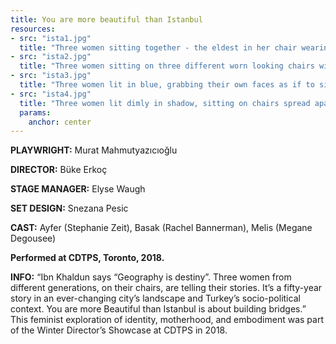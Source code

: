 ```yaml
---
title: You are more beautiful than Istanbul
resources:
- src: "ista1.jpg"
  title: "Three women sitting together - the eldest in her chair wearing glasses and a headscarf. Her daughter leans against her knees, and the youngest woman lies on her side with her head in the second woman's lap."
- src: "ista2.jpg"
  title: "Three women sitting on three different worn looking chairs with windows into different eras of Istanbul in the background."
- src: "ista3.jpg"
  title: "Three women lit in blue, grabbing their own faces as if to silence themselves."
- src: "ista4.jpg"
  title: "Three women lit dimly in shadow, sitting on chairs spread apart on an otherwise empty stage."
  params:
    anchor: center
---
```


**PLAYWRIGHT:** Murat Mahmutyazıcıoğlu 

**DIRECTOR:** Büke Erkoç

**STAGE MANAGER:** Elyse Waugh

**SET DESIGN:** Snezana Pesic

**CAST:** Ayfer (Stephanie Zeit), Basak (Rachel Bannerman), Melis (Megane Degousee)

**Performed at CDTPS, Toronto, 2018.**

**INFO:**
“Ibn Khaldun says “Geography is destiny”. Three women from different generations, on their chairs, are telling their stories. It’s a fifty-year story in an ever-changing city’s landscape and Turkey’s socio-political context. You are more Beautiful than Istanbul is about building bridges.” This feminist exploration of identity, motherhood, and embodiment was part of the Winter Director’s Showcase at CDTPS in 2018. 
